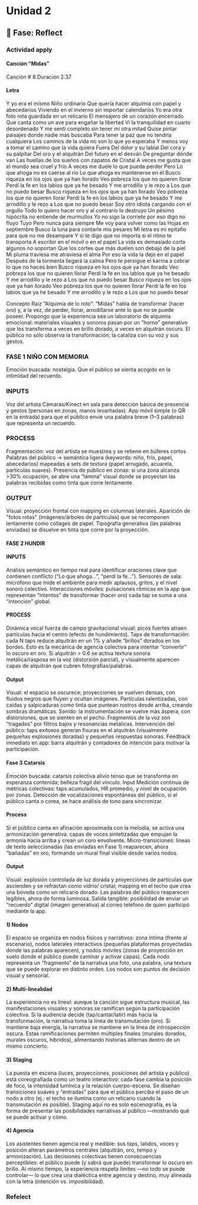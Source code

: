 # Unidad 2


## 🤔 Fase: Reflect

### Actividad apply

#### Canción “Midas” 
Canción # 8 
Duración 2:37 
#### Letra 
Y yo era el mismo Niño ordinario
Que quería hacer alquimia con papel y abecedarios
Viviendo en el invierno sin importar calendarios
Yo era otra foto rota guardada en un relicario 
El mensajero de un corazón encerrado
Que canta como un ave para engañar la libertad
Vi la tranquilidad en cuarto desordenado
Y me sentí completo sin tener mi otra mitad
Quise pintar paisajes donde nadie más buscaba
Para tener la paz que no tendría cualquiera
Los caminos de la vida no son lo que yo esperaba
Y menos voy a tomar el camino que la vida quiera Fuera
Del dolor y su labial
Del cora y su palpitar
Del oro y el alquitrán
Del futuro en el desván
De preguntar dónde van Las huellas de los sueños con zapatos de Cristal
A veces me gusta que el mundo sea cruel y frío
A veces me duele lo que pueda perder
Pero Lo que ahoga no es caerse al río Lo que ahoga es mantenerse en él
Busco riqueza en los ojos que ya han llorado
Veo pobreza los que no quieren llorar 
Perdí la fe en los labios que ya he besado Y me arrodillo y le rezo a Los que no puedo besar 
Busco riqueza en los ojos que ya han llorado
Veo pobreza los que no quieren llorar
Perdí la fe en los labios que ya he besado Y me arrodillo y le rezo a Los que no puedo besar
Soy otro idiota cargando con el orgullo Todo lo quiero hacer oro y al contrario lo destruyo 
Un pésimo hipócrita no entiende de murmullos Yo no sigo la corriete por eso digo no fluyo Tuyo 
Pero nunca para siempre
Me voy para volver como las
Hojas en septiembre 
Busco la luna para contarle mis pesares
Mi letra es mi epitafio para que no me desampare
Y si te digo que no importa si el ritmo te transporta 
A escribir en el móvil o en el papel La vida es demasiado corta algunos no soportan
Que los cortes que más duelen son debajo de la piel 
Mi pluma traviesa me atraviesa el alma Por eso la vida la dejo en el papel Después de la tormenta llegará la calma 
Pero te persigue el karma a cobrar lo que no haces bien 
Busco riqueza en los ojos que ya han llorado 
Veo pobreza los que no quieren llorar 
Perdí la fe en los labios que ya he besado Y me arrodillo y le rezo a Los que no puedo besar 
Busco riqueza en los ojos que ya han llorado Veo pobreza los que no quieren llorar 
Perdí la fe en los labios que ya he besado Y me arrodillo y le rezo a Los que no puedo besar

Concepto Raíz “Alquimia de lo roto”: “Midas” habla de transformar (hacer oro) y, a la vez, de perder, llorar, arrodillarse ante lo que no se puede poseer. Propongo que la experiencia sea un laboratorio de alquimia emocional: materiales visuales y sonoros pasan por un “horno” generativo que los transforma a veces en brillo dorado, a veces en alquitrán oscuro. El público no sólo observa la transformación; la cataliza con su voz y sus gestos.

### FASE 1 NIÑO CON MEMORIA 
Emoción buscada: nostalgia. Que el público se sienta acogido en la intimidad del recuerdo.

### INPUTS
Voz del artista 
Cámaras/Kinect en sala para detección básica de presencia y gestos (personas en zonas, manos levantadas).
App móvil simple (o QR en la entrada) para que el público envíe una palabra breve (1–3 palabras) que representa un recuerdo.

### PROCESS
Fragmentación: voz del artista se muestrea y se retiene en búferes cortos 
Palabras del público → semántica ligera (keywords: niño, frío, papel, abecedarios) mapeadas a sets de textura (papel arrugado, acuarela, partículas suaves).
Presencia de público en zonas: si una zona alcanza >30% ocupación, se abre una “lámina” visual donde se proyectan las palabras recibidas como tinta que corre lentamente.

### OUTPUT
Visual: proyección frontal con mapping en columnas laterales. Aparición de "fotos rotas" (imágenes/árboles de partículas) que se recomponen lentamente como collages de papel. Tipografía generativa (las palabras enviadas) se disuelve en tinta que corre por la proyección.


#### FASE 2 HUNDIR 

#### INPUTS
Análisis semántico en tiempo real para identificar oraciones clave que contienen conflicto (“Lo que ahoga…”, “perdí la fe…”).
Sensores de sala: micrófono que mide el ambiente para medir aplausos, gritos, y el nivel sonoro colectivo.
Interacciones móviles: pulsaciones rítmicas en la app que representan “intentos” de transformar (hacer oro) cada tap se suma a una “intención” global.

#### PROCESS
Dinámica vocal fuerza de campo gravitacional visual: picos fuertes atraen partículas hacia el centro (efecto de hundimiento).
Taps de transformación: cada N taps reduce alquitrán en un 1% y añade “brillos” dorados en los bordes. Esto es la mecánica de agencia colectiva para intentar “convertir” lo oscuro en oro.
Si alquitrán > 0.6  se activa textura sonora metálica/rasposa en la voz (distorsión parcial), y visualmente aparecen capas de alquitrán que cubren fotografías/palabras.


#### Output
Visual: el espacio se oscurece; proyecciones se vuelven densas, con fluidos negros que fluyen y ocultan imágenes. Partículas ralentizadas, con caídas y salpicaduras como tinta que puntean rostros desde arriba, creando sombras dramáticas.
Sonido: la instrumentación se vuelve más áspera, con distorsiones, que se sienten en el pecho. Fragmentos de la voz son “tragados” por filtros bajos y resonancias metálicas.
Intervención del público: taps exitosos generan fisuras en el alquitrán (visualmente pequeñas explosiones doradas) y pequeñas respuestas sonoras.
Feedback inmediato en app: barra alquitrán y contadores de intención para motivar la participación.

#### Fase 3 Catarsis 
Emoción buscada: catarsis colectiva  alivio tenso que se transforma en esperanza contenida; belleza frágil del vínculo.
Input
Medición continua de métricas colectivas: taps acumulados, HR promedio, y nivel de ocupación por zonas.
Detección de vocalizaciones espontáneas del público, si el público canta o corea, se hace análisis de tono para sincronizar.

#### Process 

Si el público canta en afinación aproximada con la melodía, se activa una armonización generativa: capas de voces sintetizadas que empujan la armonía hacia arriba y crean un coro envolvente.
Micro-transiciones: líneas de texto seleccionadas (las enviadas en Fase 1) reaparecen, ahora “bañadas” en oro, formando un mural final visible desde varios nodos.

#### Output
Visual: explosión controlada de luz dorada y proyecciones de partículas que ascienden y se refractan como vidrio/ cristal; mapping en el techo que crea una bóveda como un relicario dorado. Las palabras del público reaparecen legibles, ahora de forma luminosa.
Salida tangible: posibilidad de enviar un “recuerdo” digital (imagen generativa) al correo teléfono de quien participó mediante la app.

#### 1) Nodos
El espacio se organiza en nodos físicos y narrativos: zona íntima (frente al escenario), nodos laterales interactivos (pequeñas plataformas proyectadas donde las palabras aparecen), y nodos móviles (zonas de proyección en suelo donde el público puede caminar y activar capas). Cada nodo representa un “fragmento” de la narrativa una foto, una palabra, una textura que se puede explorar en distinto orden. Los nodos son puntos de decisión visual y sensorial.
#### 2) Multi-linealidad
La experiencia no es lineal: aunque la canción sigue estructura musical, las manifestaciones visuales y sonoras se ramifican según la participación colectiva. Si la audiencia decide (tap/cantar/latir) más hacia la transformación, la narrativa toma la línea de transmutación (oro). Si mantiene baja energía, la narrativa se mantiene en la línea de introspección oscura. Estas ramificaciones permiten múltiples finales (murales dorados, murales oscuros, híbridos), alimentando historias alternas dentro de un mismo concierto.
#### 3) Staging
La puesta en escena (luces, proyecciones, posiciones del artista y público) está coreografiada como un teatro interactivo: cada fase cambia la posición de foco, la intensidad lumínica y la relación cuerpo-escena. Se diseñan transiciones suaves y “entradas” para que el público perciba el paso de un nodo a otro (ej.: el techo se ilumina como un relicario cuando la transmutación es posible). Staging aquí no es solo escenografía, es la forma de presentar las posibilidades narrativas al público —mostrando qué se puede activar y cómo.
#### 4) Agencia
Los asistentes tienen agencia real y medible: sus taps, latidos, voces y posición alteran parámetros centrales (alquitrán, oro, tempo y armonización). Las decisiones colectivas tienen consecuencias perceptibles: el público puede (y sabrá que puede) transformar lo oscuro en brillo. Al mismo tiempo, la experiencia respeta límites —no todo se puede controlar— lo que crea una dialéctica entre agencia y destino, muy alineada con la letra (intención vs. imposibilidad).

### Refelect 
